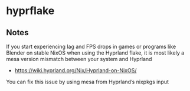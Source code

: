 # hyprflake

## Notes

If you start experiencing lag and FPS drops in games or programs like Blender on stable NixOS when using the Hyprland flake, it is most likely a mesa version mismatch between your system and Hyprland

- <https://wiki.hyprland.org/Nix/Hyprland-on-NixOS/>

You can fix this issue by using mesa from Hyprland’s nixpkgs input
